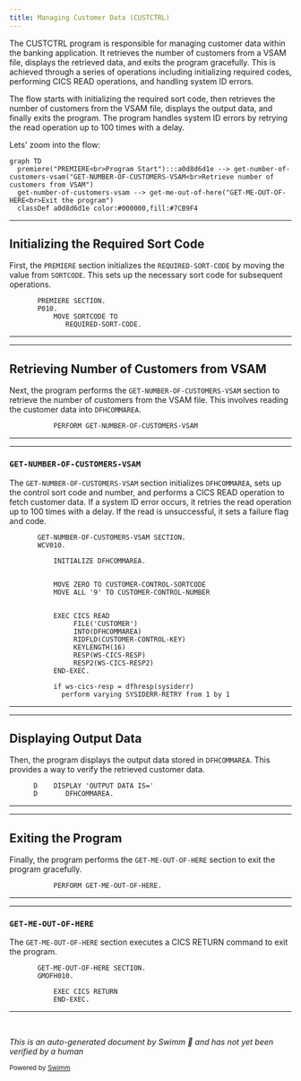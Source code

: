 ```yaml
---
title: Managing Customer Data (CUSTCTRL)
---
```

The CUSTCTRL program is responsible for managing customer data within the banking application. It retrieves the number of customers from a VSAM file, displays the retrieved data, and exits the program gracefully. This is achieved through a series of operations including initializing required codes, performing CICS READ operations, and handling system ID errors.

The flow starts with initializing the required sort code, then retrieves the number of customers from the VSAM file, displays the output data, and finally exits the program. The program handles system ID errors by retrying the read operation up to 100 times with a delay.

Lets' zoom into the flow:

```mermaid
graph TD
  premiere("PREMIERE<br>Program Start"):::a0d8d6d1e --> get-number-of-customers-vsam("GET-NUMBER-OF-CUSTOMERS-VSAM<br>Retrieve number of customers from VSAM")
  get-number-of-customers-vsam --> get-me-out-of-here("GET-ME-OUT-OF-HERE<br>Exit the program")
  classDef a0d8d6d1e color:#000000,fill:#7CB9F4
```

<SwmSnippet path="/src/base/cobol_src/CUSTCTRL.cbl" line="132">

---

## Initializing the Required Sort Code

First, the <SwmToken path="src/base/cobol_src/CUSTCTRL.cbl" pos="132:1:1" line-data="       PREMIERE SECTION.">`PREMIERE`</SwmToken> section initializes the <SwmToken path="src/base/cobol_src/CUSTCTRL.cbl" pos="135:1:5" line-data="              REQUIRED-SORT-CODE.">`REQUIRED-SORT-CODE`</SwmToken> by moving the value from <SwmToken path="src/base/cobol_src/CUSTCTRL.cbl" pos="134:3:3" line-data="           MOVE SORTCODE TO">`SORTCODE`</SwmToken>. This sets up the necessary sort code for subsequent operations.

```cobol
       PREMIERE SECTION.
       P010.
           MOVE SORTCODE TO
              REQUIRED-SORT-CODE.
```

---

</SwmSnippet>

<SwmSnippet path="/src/base/cobol_src/CUSTCTRL.cbl" line="137">

---

## Retrieving Number of Customers from VSAM

Next, the program performs the <SwmToken path="src/base/cobol_src/CUSTCTRL.cbl" pos="137:3:11" line-data="           PERFORM GET-NUMBER-OF-CUSTOMERS-VSAM">`GET-NUMBER-OF-CUSTOMERS-VSAM`</SwmToken> section to retrieve the number of customers from the VSAM file. This involves reading the customer data into <SwmToken path="src/base/cobol_src/CUSTCTRL.cbl" pos="141:3:3" line-data="      D       DFHCOMMAREA.">`DFHCOMMAREA`</SwmToken>.

```cobol
           PERFORM GET-NUMBER-OF-CUSTOMERS-VSAM
```

---

</SwmSnippet>

<SwmSnippet path="/src/base/cobol_src/CUSTCTRL.cbl" line="152">

---

### <SwmToken path="src/base/cobol_src/CUSTCTRL.cbl" pos="152:1:9" line-data="       GET-NUMBER-OF-CUSTOMERS-VSAM SECTION.">`GET-NUMBER-OF-CUSTOMERS-VSAM`</SwmToken>

The <SwmToken path="src/base/cobol_src/CUSTCTRL.cbl" pos="152:1:9" line-data="       GET-NUMBER-OF-CUSTOMERS-VSAM SECTION.">`GET-NUMBER-OF-CUSTOMERS-VSAM`</SwmToken> section initializes <SwmToken path="src/base/cobol_src/CUSTCTRL.cbl" pos="155:3:3" line-data="           INITIALIZE DFHCOMMAREA.">`DFHCOMMAREA`</SwmToken>, sets up the control sort code and number, and performs a CICS READ operation to fetch customer data. If a system ID error occurs, it retries the read operation up to 100 times with a delay. If the read is unsuccessful, it sets a failure flag and code.

```cobol
       GET-NUMBER-OF-CUSTOMERS-VSAM SECTION.
       WCV010.

           INITIALIZE DFHCOMMAREA.


           MOVE ZERO TO CUSTOMER-CONTROL-SORTCODE
           MOVE ALL '9' TO CUSTOMER-CONTROL-NUMBER


           EXEC CICS READ
                FILE('CUSTOMER')
                INTO(DFHCOMMAREA)
                RIDFLD(CUSTOMER-CONTROL-KEY)
                KEYLENGTH(16)
                RESP(WS-CICS-RESP)
                RESP2(WS-CICS-RESP2)
           END-EXEC.

           if ws-cics-resp = dfhresp(sysiderr)
             perform varying SYSIDERR-RETRY from 1 by 1
```

---

</SwmSnippet>

<SwmSnippet path="/src/base/cobol_src/CUSTCTRL.cbl" line="140">

---

## Displaying Output Data

Then, the program displays the output data stored in <SwmToken path="src/base/cobol_src/CUSTCTRL.cbl" pos="141:3:3" line-data="      D       DFHCOMMAREA.">`DFHCOMMAREA`</SwmToken>. This provides a way to verify the retrieved customer data.

```cobol
      D    DISPLAY 'OUTPUT DATA IS='
      D       DFHCOMMAREA.
```

---

</SwmSnippet>

<SwmSnippet path="/src/base/cobol_src/CUSTCTRL.cbl" line="144">

---

## Exiting the Program

Finally, the program performs the <SwmToken path="src/base/cobol_src/CUSTCTRL.cbl" pos="144:3:11" line-data="           PERFORM GET-ME-OUT-OF-HERE.">`GET-ME-OUT-OF-HERE`</SwmToken> section to exit the program gracefully.

```cobol
           PERFORM GET-ME-OUT-OF-HERE.
```

---

</SwmSnippet>

<SwmSnippet path="/src/base/cobol_src/CUSTCTRL.cbl" line="206">

---

### <SwmToken path="src/base/cobol_src/CUSTCTRL.cbl" pos="206:1:9" line-data="       GET-ME-OUT-OF-HERE SECTION.">`GET-ME-OUT-OF-HERE`</SwmToken>

The <SwmToken path="src/base/cobol_src/CUSTCTRL.cbl" pos="206:1:9" line-data="       GET-ME-OUT-OF-HERE SECTION.">`GET-ME-OUT-OF-HERE`</SwmToken> section executes a CICS RETURN command to exit the program.

```cobol
       GET-ME-OUT-OF-HERE SECTION.
       GMOFH010.

           EXEC CICS RETURN
           END-EXEC.
```

---

</SwmSnippet>

&nbsp;

*This is an auto-generated document by Swimm 🌊 and has not yet been verified by a human*

<SwmMeta version="3.0.0" repo-id="Z2l0aHViJTNBJTNBY2ljcy1iYW5raW5nLXNhbXBsZS1hcHBsaWNhdGlvbi1jYnNhLUlCTS1EZW1vJTNBJTNBU3dpbW0tRGVtbw==" repo-name="cics-banking-sample-application-cbsa-IBM-Demo"><sup>Powered by [Swimm](/)</sup></SwmMeta>

